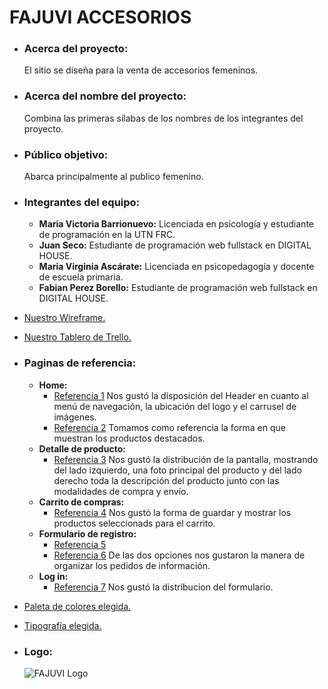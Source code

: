 # FAJUVI ACCESORIOS

- ### Acerca del proyecto:

  El sitio se diseña para la venta de accesorios femeninos.

- ### Acerca del nombre del proyecto:

  Combina las primeras sílabas de los nombres de los integrantes del proyecto.

- ### Público objetivo:

  Abarca principalmente al publico femenino.

- ### Integrantes del equipo:

  - **Maria Victoria Barrionuevo:** Licenciada en psicología y estudiante de programación en la UTN FRC.
  - **Juan Seco:** Estudiante de programación web fullstack en DIGITAL HOUSE.
  - **Maria Virginia Ascárate:** Licenciada en psicopedagogía y docente de escuela primaria.
  - **Fabian Perez Borello:** Estudiante de programación web fullstack en DIGITAL HOUSE.

- [Nuestro Wireframe.](https://www.figma.com/file/HpNkYkdznfn3IRT31SZdSh/FAJUVI---Grupo-05?node-id=0%3A1)

- [Nuestro Tablero de Trello.](https://trello.com/b/fQ6DKRLh/grupo05)

- ### Paginas de referencia:

  - **Home:**
    - [Referencia 1](https://www.apatheia.com.ar/) Nos gustó la disposición del Header en cuanto al menú de navegación, la ubicación del logo y el carrusel de imágenes.
    - [Referencia 2](https://topacia2.mitiendanube.com/) Tomamos como referencia la forma en que muestran los productos destacados.
  - **Detalle de producto:**
    - [Referencia 3](https://danvico.com/productos/plato-de-sitio-individual/?variant=310055488/) Nos gustó la distribución de la pantalla, mostrando del lado izquierdo, una foto principal del producto y del lado derecho toda la descripción del producto junto con las modalidades de compra y envío.
  - **Carrito de compras:**
    - [Referencia 4](https://www.mercadolibre.com.ar/gz/cart) Nos gustó la forma de guardar y mostrar los productos seleccionads para el carrito.
  - **Formulario de registro:**
    - [Referencia 5](https://doloresiguacel.com/account/register/)
    - [Referencia 6](https://www.zara.com/ar/es/signup/) De las dos opciones nos gustaron la manera de organizar los pedidos de información.
  - **Log in:**
    - [Referencia 7](https://store.steampowered.com/login/?redir=%3Fl%3Dspanish&redir_ssl=1&snr=1_4_4__global-header/) Nos gustó la distribucion del formulario.

- [Paleta de colores elegida.](https://coolors.co/2a2c25-6d6f74-d6d6d6-71a2ae-83aeb8-9fbfc8)

- [Tipografía elegida.](https://fonts.google.com/share?selection.family=Lato:ital,wght@0,300;0,400;0,700;1,100|Roboto:ital,wght@0,400;0,700;1,300)

- ### Logo:

  ![FAJUVI Logo](img/Logo-Fajuvi.png)
